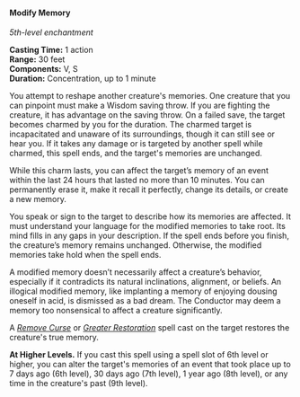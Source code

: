 #### Modify Memory
<!-- markdownlint-disable link-image-reference-definitions -->
[_metadata_:spell_name]:- "Modify Memory"
[_metadata_:spell_level]:- "5"
[_metadata_:spell_school]:- "enchantment"
[_metadata_:ritual]:- "false"
[_metadata_:casting_time_amount]:- "1"
[_metadata_:casting_time_unit]:- "action"
[_metadata_:range]:- "30 feet"
[_metadata_:target]:- "one creature"
[_metadata_:components_verbal]:- "true"
[_metadata_:components_somatic]:- "true"
[_metadata_:components_material]:- "false"
[_metadata_:duration]:- "1 minute"
[_metadata_:concentration]:- "true"
[_metadata_:saving_throw]:- "Wisdom"
[_metadata_:saving_throw_success]:- "avoids_effect"
[_metadata_:compared_to_wotc_srd_5.1]:- "mechanics_same_wording_different"
[_metadata_:compared_to_a5e_srd]:- "mechanics_different_wording_different"
<!-- markdownlint-disable-next-line no-emphasis-as-heading -->
_5th-level enchantment_

**Casting Time:** 1 action \
**Range:** 30 feet \
**Components:** V, S \
**Duration:** Concentration, up to 1 minute

You attempt to reshape another creature's memories.
One creature that you can pinpoint must make a Wisdom saving throw.
If you are fighting the creature, it has advantage on the saving throw.
On a failed save, the target becomes charmed by you for the duration.
The charmed target is incapacitated and unaware of its surroundings, though it can still see or hear you.
If it takes any damage or is targeted by another spell while charmed, this spell ends, and the target's memories are unchanged.

While this charm lasts, you can affect the target’s memory of an event within the last 24 hours that lasted no more than 10 minutes.
You can permanently erase it, make it recall it perfectly, change its details, or create a new memory.

You speak or sign to the target to describe how its memories are affected.
It must understand your language for the modified memories to take root.
Its mind fills in any gaps in your description.
If the spell ends before you finish, the creature’s memory remains unchanged.
Otherwise, the modified memories take hold when the spell ends.

A modified memory doesn’t necessarily affect a creature’s behavior, especially if it contradicts its natural inclinations, alignment, or beliefs.
An illogical modified memory, like implanting a memory of enjoying dousing oneself in acid, is dismissed as a bad dream.
The Conductor may deem a memory too nonsensical to affect a creature significantly.

A _[<span class="spell">Remove Curse</span>](#Remove_Curse_remove_curse)_ or _[<span class="spell">Greater Restoration</span>](#Greater_Restoration_greater_restoration)_ spell cast on the target restores the creature's true memory.

**At Higher Levels.**
If you cast this spell using a spell slot of 6th level or higher, you can alter the target's memories of an event that took place up to 7 days ago (6th level), 30 days ago (7th level), 1 year ago (8th level), or any time in the creature's past (9th level).
